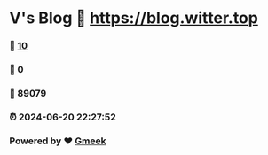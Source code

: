 # V's Blog :link: https://blog.witter.top 
### :page_facing_up: [10](https://blog.witter.top/tag.html) 
### :speech_balloon: 0 
### :hibiscus: 89079 
### :alarm_clock: 2024-06-20 22:27:52 
### Powered by :heart: [Gmeek](https://github.com/Meekdai/Gmeek)
